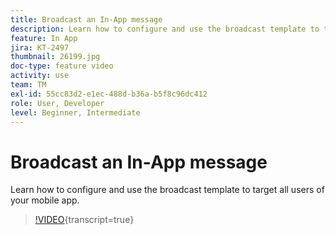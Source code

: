 ```yaml
---
title: Broadcast an In-App message
description: Learn how to configure and use the broadcast template to target all users of your mobile app.
feature: In App
jira: KT-2497
thumbnail: 26199.jpg
doc-type: feature video
activity: use
team: TM
exl-id: 55cc83d2-e1ec-488d-b36a-b5f8c96dc412
role: User, Developer
level: Beginner, Intermediate
---
```

# Broadcast an In-App message

Learn how to configure and use the broadcast template to target all users of your mobile app.

>[!VIDEO](https://video.tv.adobe.com/v/26199?learn=on){transcript=true}
